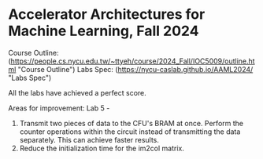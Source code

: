 Accelerator Architectures for Machine Learning, Fall 2024
===
Course Outline: (https://people.cs.nycu.edu.tw/~ttyeh/course/2024_Fall/IOC5009/outline.html "Course Outline")
Labs Spec: (https://nycu-caslab.github.io/AAML2024/ "Labs Spec")

All the labs have achieved a perfect score.

Areas for improvement:
Lab 5 -
1. Transmit two pieces of data to the CFU's BRAM at once. Perform the counter operations within the circuit instead of transmitting the data separately. This can achieve faster results.
2. Reduce the initialization time for the im2col matrix.
